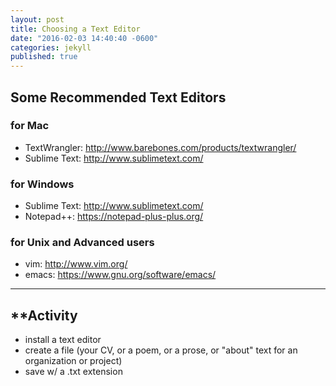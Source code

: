 ```yaml
---
layout: post
title: Choosing a Text Editor
date: "2016-02-03 14:40:40 -0600"
categories: jekyll
published: true
---
```




## Some Recommended Text Editors

### for Mac
* TextWrangler: http://www.barebones.com/products/textwrangler/
* Sublime Text: http://www.sublimetext.com/

### for Windows
* Sublime Text: http://www.sublimetext.com/
* Notepad++: https://notepad-plus-plus.org/

### for Unix and Advanced users
* vim: http://www.vim.org/
* emacs: https://www.gnu.org/software/emacs/

***

## **Activity
- install a text editor
- create a file (your CV, or a poem, or a prose, or "about" text for an organization or project)
- save w/ a .txt extension
